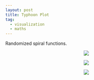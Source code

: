 ```yaml
---
layout: post
title: Typhoon Plot
tag:
  - visualization
  - maths
---
```


Randomized spiral functions.

<p align="center">
  <img src="https://shawenyao.github.io/R/output/typhoon/typhoon1.png" />
</p>

<p align="center">
  <img src="https://shawenyao.github.io/R/output/typhoon/typhoon2.png" />
</p>

<p align="center">
  <img src="https://shawenyao.github.io/R/output/typhoon/typhoon3.png" />
</p>

